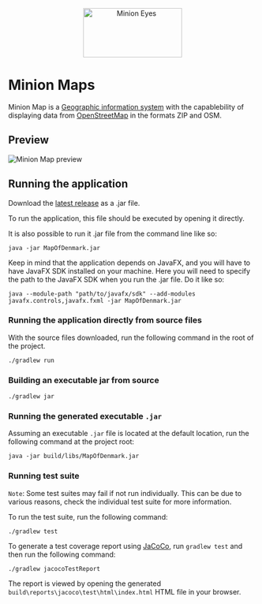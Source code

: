 <div align="center">
    <img src="https://github.com/johannes67890/MinionMap/blob/main/src/main/resources/visuals/MinionEyes.png" alt="Minion Eyes" width="200" height="100">
</div>

# Minion Maps

Minion Map is a [Geographic information system](https://en.wikipedia.org/wiki/Geographic_information_system)  with the capablebility of displaying data from [OpenStreetMap](https://www.openstreetmap.org/) in the formats ZIP and OSM.

## Preview

<img src="https://github.com/johannes67890/MinionMap/blob/main/src/main/resources/visuals/MinionMap.png" alt="Minion Map preview">

## Running the application
Download the [latest release]() as a .jar file.

To run the application, this file should be executed by opening it directly.

It is also possible to run it .jar file from the command line like so:

```
java -jar MapOfDenmark.jar
```

Keep in mind that the application depends on JavaFX, and you will have to have JavaFX SDK installed on your machine.
Here you will need to specify the path to the JavaFX SDK when you run the .jar file.
Do it like so:
    
```
java --module-path "path/to/javafx/sdk" --add-modules javafx.controls,javafx.fxml -jar MapOfDenmark.jar
```

### Running the application directly from source files

With the source files downloaded, run the following command in the root of the project.

```
./gradlew run
```

### Building an executable jar from source

```
./gradlew jar
```

### Running the generated executable `.jar`
Assuming an executable `.jar` file is located at the default location, run the following command at the project root:

```
java -jar build/libs/MapOfDenmark.jar
```

### Running test suite
`Note`: Some test suites may fail if not run individually. This can be due to various reasons, check the individual test suite for more information.

To run the test suite, run the following command:
```
./gradlew test
```

To generate a test coverage report using [JaCoCo](https://www.eclemma.org/jacoco/), run `gradlew test` and then run the following command:

```
./gradlew jacocoTestReport
```

The report is viewed by opening the generated `build\reports\jacoco\test\html\index.html` HTML file in your browser.
